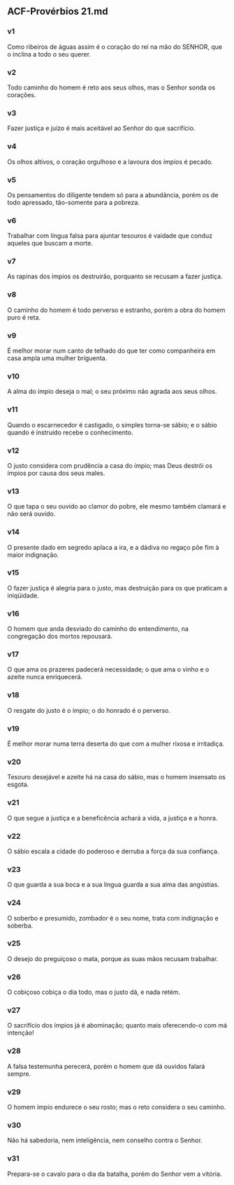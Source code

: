 ## ACF-Provérbios 21.md
### v1
 Como ribeiros de águas assim é o coração do rei na mão do SENHOR, que o inclina a todo o seu querer.
### v2
 Todo caminho do homem é reto aos seus olhos, mas o Senhor sonda os corações.
### v3
 Fazer justiça e juízo é mais aceitável ao Senhor do que sacrifício.
### v4
 Os olhos altivos, o coração orgulhoso e a lavoura dos ímpios é pecado.
### v5
 Os pensamentos do diligente tendem só para a abundância, porém os de todo apressado, tão-somente para a pobreza.
### v6
 Trabalhar com língua falsa para ajuntar tesouros é vaidade que conduz aqueles que buscam a morte.
### v7
 As rapinas dos ímpios os destruirão, porquanto se recusam a fazer justiça.
### v8
 O caminho do homem é todo perverso e estranho, porém a obra do homem puro é reta.
### v9
 É melhor morar num canto de telhado do que ter como companheira em casa ampla uma mulher briguenta.
### v10
 A alma do ímpio deseja o mal; o seu próximo não agrada aos seus olhos.
### v11
 Quando o escarnecedor é castigado, o simples torna-se sábio; e o sábio quando é instruído recebe o conhecimento.
### v12
 O justo considera com prudência a casa do ímpio; mas Deus destrói os ímpios por causa dos seus males.
### v13
 O que tapa o seu ouvido ao clamor do pobre, ele mesmo também clamará e não será ouvido.
### v14
 O presente dado em segredo aplaca a ira, e a dádiva no regaço põe fim à maior indignação.
### v15
 O fazer justiça é alegria para o justo, mas destruição para os que praticam a iniqüidade.
### v16
 O homem que anda desviado do caminho do entendimento, na congregação dos mortos repousará.
### v17
 O que ama os prazeres padecerá necessidade; o que ama o vinho e o azeite nunca enriquecerá.
### v18
 O resgate do justo é o ímpio; o do honrado é o perverso.
### v19
 É melhor morar numa terra deserta do que com a mulher rixosa e irritadiça.
### v20
 Tesouro desejável e azeite há na casa do sábio, mas o homem insensato os esgota.
### v21
 O que segue a justiça e a beneficência achará a vida, a justiça e a honra.
### v22
 O sábio escala a cidade do poderoso e derruba a força da sua confiança.
### v23
 O que guarda a sua boca e a sua língua guarda a sua alma das angústias.
### v24
 O soberbo e presumido, zombador é o seu nome, trata com indignação e soberba.
### v25
 O desejo do preguiçoso o mata, porque as suas mãos recusam trabalhar.
### v26
 O cobiçoso cobiça o dia todo, mas o justo dá, e nada retém.
### v27
 O sacrifício dos ímpios já é abominação; quanto mais oferecendo-o com má intenção!
### v28
 A falsa testemunha perecerá, porém o homem que dá ouvidos falará sempre.
### v29
 O homem ímpio endurece o seu rosto; mas o reto considera o seu caminho.
### v30
 Não há sabedoria, nem inteligência, nem conselho contra o Senhor.
### v31
 Prepara-se o cavalo para o dia da batalha, porém do Senhor vem a vitória.
